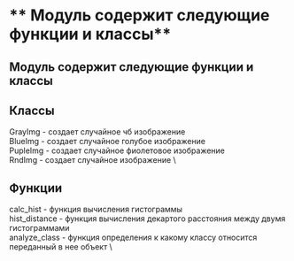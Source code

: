 ** Модуль содержит следующие функции и классы**
===========

## Модуль содержит следующие функции и классы
## Классы 

GrayImg - создает случайное чб изображение \
BlueImg - создает случайное голубое изображение \
PupleImg - создает случайное фиолетовое изображение \
RndImg - создает случайное  изображение \

## Функции  

calc_hist - функция вычисления гистограммы \
hist_distance - функция вычисления декартого расстояния между двумя гистограммами \
analyze_class - функция определения к какому классу относится переданный в нее объект \
